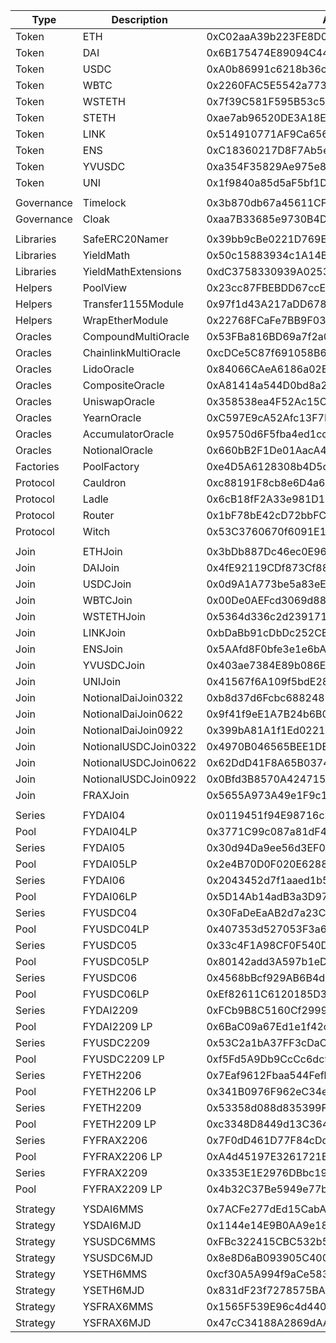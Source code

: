 | Type       | Description          | Address                                    |
| ---------- | -------------------- | ------------------------------------------ |
| Token      | ETH                  | 0xC02aaA39b223FE8D0A0e5C4F27eAD9083C756Cc2 |
| Token      | DAI                  | 0x6B175474E89094C44Da98b954EedeAC495271d0F |
| Token      | USDC                 | 0xA0b86991c6218b36c1d19D4a2e9Eb0cE3606eB48 |
| Token      | WBTC                 | 0x2260FAC5E5542a773Aa44fBCfeDf7C193bc2C599 |
| Token      | WSTETH               | 0x7f39C581F595B53c5cb19bD0b3f8dA6c935E2Ca0 |
| Token      | STETH                | 0xae7ab96520DE3A18E5e111B5EaAb095312D7fE84 |
| Token      | LINK                 | 0x514910771AF9Ca656af840dff83E8264EcF986CA |
| Token      | ENS                  | 0xC18360217D8F7Ab5e7c516566761Ea12Ce7F9D72 |
| Token      | YVUSDC               | 0xa354F35829Ae975e850e23e9615b11Da1B3dC4DE |
| Token      | UNI                  | 0x1f9840a85d5aF5bf1D1762F925BDADdC4201F984 |
|            |                      |                                            |
| Governance | Timelock             | 0x3b870db67a45611CF4723d44487EAF398fAc51E3 |
| Governance | Cloak                | 0xaa7B33685e9730B4D700b8F3F190EcA5EC4cf106 |
|            |                      |                                            |
| Libraries  | SafeERC20Namer       | 0x39bb9cBe0221D769E30bD08d185842065BcE1706 |
| Libraries  | YieldMath            | 0x50c15883934c1A14Bfc07904afd383F7Fb80b354 |
| Libraries  | YieldMathExtensions  | 0xdC3758330939A0253F30083a23e8843778348991 |
| Helpers    | PoolView             | 0x23cc87FBEBDD67ccE167Fa9Ec6Ad3b7fE3892E30 |
| Helpers    | Transfer1155Module   | 0x97f1d43A217aDD678bB6Dcd3C5D51F40b6729d06 |
| Helpers    | WrapEtherModule      | 0x22768FCaFe7BB9F03e31cb49823d1Ece30C0b8eA |
| Oracles    | CompoundMultiOracle  | 0x53FBa816BD69a7f2a096f58687f87dd3020d0d5c |
| Oracles    | ChainlinkMultiOracle | 0xcDCe5C87f691058B61f3A65913f1a3cBCbAd9F52 |
| Oracles    | LidoOracle           | 0x84066CAeA6186a02ED74EBF32BF008A47CbE26AD |
| Oracles    | CompositeOracle      | 0xA81414a544D0bd8a28257F4038D3D24B08Dd9Bb4 |
| Oracles    | UniswapOracle        | 0x358538ea4F52Ac15C551f88C701696f6d9b38F3C |
| Oracles    | YearnOracle          | 0xC597E9cA52Afc13F7F5EDdaC9e53DEF569236016 |
| Oracles    | AccumulatorOracle    | 0x95750d6F5fba4ed1cc4Dc42D2c01dFD3DB9a11eC |
| Oracles    | NotionalOracle       | 0x660bB2F1De01AacA46FCD8004e852234Cf65F3fb |
| Factories  | PoolFactory          | 0xe4D5A6128308b4D5c5d1A107Be136AB75c9944Be |
| Protocol   | Cauldron             | 0xc88191F8cb8e6D4a668B047c1C8503432c3Ca867 |
| Protocol   | Ladle                | 0x6cB18fF2A33e981D1e38A663Ca056c0a5265066A |
| Protocol   | Router               | 0x1bF78bE42cD72bbFCCEEf67dCC0a0E2a0EB5da57 |
| Protocol   | Witch                | 0x53C3760670f6091E1eC76B4dd27f73ba4CAd5061 |
|            |                      |                                            |
| Join       | ETHJoin              | 0x3bDb887Dc46ec0E964Df89fFE2980db0121f0fD0 |
| Join       | DAIJoin              | 0x4fE92119CDf873Cf8826F4E6EcfD4E578E3D44Dc |
| Join       | USDCJoin             | 0x0d9A1A773be5a83eEbda23bf98efB8585C3ae4f4 |
| Join       | WBTCJoin             | 0x00De0AEFcd3069d88f85b4F18b144222eaAb92Af |
| Join       | WSTETHJoin           | 0x5364d336c2d2391717bD366b29B6F351842D7F82 |
| Join       | LINKJoin             | 0xbDaBb91cDbDc252CBfF3A707819C5f7Ec2B92833 |
| Join       | ENSJoin              | 0x5AAfd8F0bfe3e1e6bAE781A6641096317D762969 |
| Join       | YVUSDCJoin           | 0x403ae7384E89b086Ea2935d5fAFed07465242B38 |
| Join       | UNIJoin              | 0x41567f6A109f5bdE283Eb5501F21e3A0bEcbB779 |
| Join       | NotionalDaiJoin0322  | 0xb8d37d6Fcbc6882480633aBF3682b1D4ae2aB124 |
| Join       | NotionalDaiJoin0622  | 0x9f41f9eE1A7B24b6B016a7e61a4161A0CFCf5987 |
| Join       | NotionalDaiJoin0922  | 0x399bA81A1f1Ed0221c39179C50d4d4Bc85C3F3Ab |
| Join       | NotionalUSDCJoin0322 | 0x4970B046565BEE1DE8308E41BD22d0061A251911 |
| Join       | NotionalUSDCJoin0622 | 0x62DdD41F8A65B03746656D85b6B2539aE42e23e8 |
| Join       | NotionalUSDCJoin0922 | 0x0Bfd3B8570A4247157c5468861d37dA55AAb9B4b |
| Join       | FRAXJoin             | 0x5655A973A49e1F9c1408bb9A617Fd0DBD0352464 |
|            |                      |                                            |
| Series     | FYDAI04              | 0x0119451f94E98716c3fa17ff31d19C98d134DD6d |
| Pool       | FYDAI04LP            | 0x3771C99c087a81dF4633b50D8B149aFaA83E3c9E |
| Series     | FYDAI05              | 0x30d94Da9ee56d3EF0c97EBa22223784F6bCf37B9 |
| Pool       | FYDAI05LP            | 0x2e4B70D0F020E62885E82bf75bc123e1Aa8c79cA |
| Series     | FYDAI06              | 0x2043452d7f1aaed1b5A266EFAa80e2D04872EB88 |
| Pool       | FYDAI06LP            | 0x5D14Ab14adB3a3D9769a67a1D09634634bdE4C9B |
| Series     | FYUSDC04             | 0x30FaDeEaAB2d7a23Cb1C35c05e2f8145001fA533 |
| Pool       | FYUSDC04LP           | 0x407353d527053F3a6140AAA7819B93Af03114227 |
| Series     | FYUSDC05             | 0x33c4F1A98CF0F540D8a1F6119129337eC5973E29 |
| Pool       | FYUSDC05LP           | 0x80142add3A597b1eD1DE392A56B2cef3d8302797 |
| Series     | FYUSDC06             | 0x4568bBcf929AB6B4d716F2a3D5A967a1908B4F1C |
| Pool       | FYUSDC06LP           | 0xEf82611C6120185D3BF6e020D1993B49471E7da0 |
| Series     | FYDAI2209            | 0xFCb9B8C5160Cf2999f9879D8230dCed469E72eeb |
| Pool       | FYDAI2209 LP         | 0x6BaC09a67Ed1e1f42c29563847F77c28ec3a04FC |
| Series     | FYUSDC2209           | 0x53C2a1bA37FF3cDaCcb3EA030DB3De39358e5593 |
| Pool       | FYUSDC2209 LP        | 0xf5Fd5A9Db9CcCc6dc9f5EF1be3A859C39983577C |
| Series     | FYETH2206            | 0x7Eaf9612Fbaa544FefbFB3C9A934c9441084816e |
| Pool       | FYETH2206 LP         | 0x341B0976F962eC34eEaF31cdF2464Ab3B15B6301 |
| Series     | FYETH2209            | 0x53358d088d835399F1E97D2a01d79fC925c7D999 |
| Pool       | FYETH2209 LP         | 0xc3348D8449d13C364479B1F114bcf5B73DFc0dc6 |
| Series     | FYFRAX2206           | 0x7F0dD461D77F84cDd3ceD46F9D550e35F1969a24 |
| Pool       | FYFRAX2206 LP        | 0xA4d45197E3261721B8A8d901489Df5d4D2E79eD7 |
| Series     | FYFRAX2209           | 0x3353E1E2976DBbc191a739871faA8E6E9D2622c7 |
| Pool       | FYFRAX2209 LP        | 0x4b32C37Be5949e77ba3726E863a030BD77942A97 |
|            |                      |                                            |
| Strategy   | YSDAI6MMS            | 0x7ACFe277dEd15CabA6a8Da2972b1eb93fe1e2cCD |
| Strategy   | YSDAI6MJD            | 0x1144e14E9B0AA9e181342c7e6E0a9BaDB4ceD295 |
| Strategy   | YSUSDC6MMS           | 0xFBc322415CBC532b54749E31979a803009516b5D |
| Strategy   | YSUSDC6MJD           | 0x8e8D6aB093905C400D583EfD37fbeEB1ee1c0c39 |
| Strategy   | YSETH6MMS            | 0xcf30A5A994f9aCe5832e30C138C9697cda5E1247 |
| Strategy   | YSETH6MJD            | 0x831dF23f7278575BA0b136296a285600cD75d076 |
| Strategy   | YSFRAX6MMS           | 0x1565F539E96c4d440c38979dbc86Fd711C995DD6 |
| Strategy   | YSFRAX6MJD           | 0x47cC34188A2869dAA1cE821C8758AA8442715831 |
